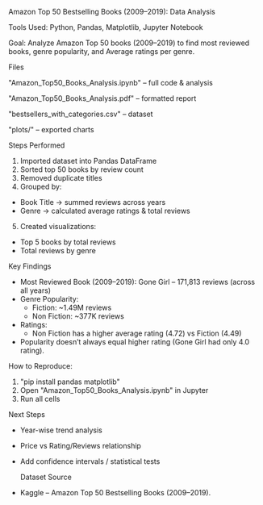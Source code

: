 Amazon Top 50 Bestselling Books (2009–2019): Data Analysis

Tools Used: Python, Pandas, Matplotlib, Jupyter Notebook

Goal: Analyze Amazon Top 50 books (2009–2019) to find most reviewed books, genre popularity, and Average ratings per genre.

Files

 "Amazon_Top50_Books_Analysis.ipynb" – full code & analysis
 
 "Amazon_Top50_Books_Analysis.pdf" – formatted report
 
 "bestsellers_with_categories.csv" – dataset
 
 "plots/" – exported charts

Steps Performed
 1. Imported dataset into Pandas DataFrame
 2. Sorted top 50 books by review count
 3. Removed duplicate titles
 4. Grouped by:
   - Book Title → summed reviews across years
   - Genre → calculated average ratings & total reviews
 5. Created visualizations:
   - Top 5 books by total reviews
   - Total reviews by genre

Key Findings
- Most Reviewed Book (2009–2019):
  Gone Girl – 171,813 reviews (across all years)
- Genre Popularity:  
  - Fiction: ~1.49M reviews  
  - Non Fiction: ~377K reviews
- Ratings: 
  - Non Fiction has a higher average rating (4.72) vs Fiction (4.49)
- Popularity doesn’t always equal higher rating (Gone Girl had only 4.0 rating).

How to Reproduce:
1. "pip install pandas matplotlib"
2. Open "Amazon_Top50_Books_Analysis.ipynb" in Jupyter
3. Run all cells

Next Steps
- Year-wise trend analysis
- Price vs Rating/Reviews relationship

- Add confidence intervals / statistical tests

  Dataset Source
-  Kaggle – Amazon Top 50 Bestselling Books (2009–2019).


